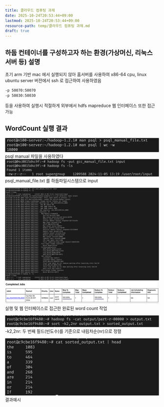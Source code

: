 ```yaml
---
title: 클라우드 컴퓨팅 과제
date: 2025-10-24T20:53:44+09:00
lastmod: 2025-10-24T20:53:44+09:00
resource-path: temp/클라우드 컴퓨팅 과제.md
draft: true
---
```

## 하둡 컨테이너를 구성하고자 하는 환경(가상머신, 리눅스 서버 등) 설명
초기 arm 기반 mac 에서 실행되지 않아
홈서버를 사용하여 x86-64 cpu, linux ubuntu server 버전에서 ssh 로 접근하여 사용하였음
```bash
-p 50070:50070 
-p 50030:50030
``` 
등을 사용하여 실행시 적절하게 외부에서 hdfs mapreduce 웹 인터페이스 또한 접근가능




## WordCount 실행 결과
![Pasted image 20241105134407](../08.media/20241105134407.png)
psql manual 파일을 사용하였다 ![](../08.media/20241105132079.png)
psql_manual_file.txt 를 하둡파일시스템으로 input

![Pasted image 20241105134994](../08.media/20241105134994.png)![Pasted image 20241105132250](../08.media/20241105132250.png)
실행 및 웹 인터페이스로 접근한 완료된 word count 작업



![Pasted image 20241105135038](../08.media/20241105135038.png)
-k2,2nr: 두 번째 필드(빈도수)를 기준으로 내림차순(nr)으로 정렬

![Pasted image 20241105135129](../08.media/20241105135129.png)
결과예시



